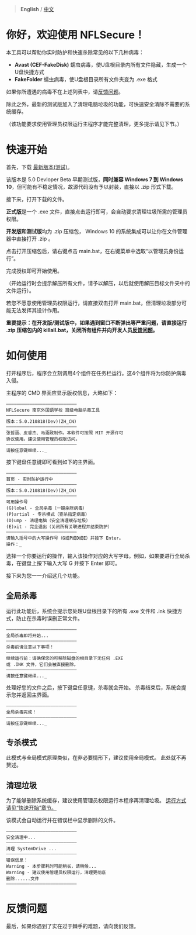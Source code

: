 > **English** / [中文](/docs)

# 你好，欢迎使用 NFLSecure！

本工具可以帮助你实时防护和快速杀除常见的以下几种病毒：

- **Avast (CEF-FakeDisk)** 
    蠕虫病毒，使U盘根目录内所有文件隐藏，生成一个U盘快捷方式
- **FakeFolder** 
    蠕虫病毒，使U盘根目录所有文件夹变为 .exe 格式
    
如果你所遭遇的病毒不在上述列表中，请[反馈问题](#feedback)。

除此之外，最新的测试版加入了清理电脑垃圾的功能，可快速安全清除不需要的系统缓存。

（该功能要求使用管理员权限运行主程序才能完整清理，更多提示请见下节。）

# <span id="quick_start">快速开始</span>

首先，下载 [最新版本(测试)](https://github.com/AntDock/nflsecure/releases/tag/5.0.210818-Dev)。

该版本是 5.0 Devloper Beta 早期测试版，**同时兼容 Windows 7 到 Windows 10**，但可能有不稳定情况，故源代码没有予以封装，直接以 .zip 形式下载。

接下来，打开下载的文件。 

**正式版**是一个 .exe 文件，直接点击运行即可，会自动要求清理垃圾所需的管理员权限。 

**开发版和测试版**均为 .zip 压缩包， Windows 10 的系统集成可以让你在文件管理器中直接打开 .zip 。 

点击打开压缩包后，请右键点击 main.bat，在右键菜单中选取“以管理员身份运行”。

完成授权即可开始使用。

（开始运行时会提示解压所有文件，请予以解压，以后就使用解压目标文件夹中的文件运行）。

若您不愿意使用管理员权限运行，请直接双击打开 main.bat，但清理垃圾部分可能无法发挥其设计作用。

**重要提示：在开发版/测试版中，如果遇到窗口不断弹出等严重问题，请直接运行 .zip 压缩包内的 killall.bat，关闭所有组件并向开发人员[反馈问题](#feedback)。**

# <span id="setup&use">如何使用</span>

打开程序后，程序会立刻调用4个组件在任务栏运行。这4个组件将为你防护病毒入侵。

主程序的 CMD 界面应显示版权信息，大略如下：

```
―――――――――――――――――――――――――――
NFLSecure 南京外国语学校 班级电脑杀毒工具
―――――――――――――――――――――――――――
版本：5.0.210818(Dev)(ZH_CN)
―――――――――――――――――――――――――――
张哲涵、皮睿杰、马涵政制作。本软件可按照 MIT 开源许可
协议使用。建议使用管理员权限访问。
―――――――――――――――――――――――――――
请按任意键继续..._
```

按下键盘任意键即可看到如下的主界面。

```
―――――――――――――――――――――――――――
首页 - 实时防护运行中
―――――――――――――――――――――――――――
版本：5.0.210818(Dev)(ZH_CN)
―――――――――――――――――――――――――――
可用操作号
(G)lobal - 全局杀毒（一键杀除病毒）
(P)artial - 专杀模式（查杀指定病毒）
(D)ump - 清理电脑（安全清理缓存垃圾）
(E)xit - 完全退出（关闭所有关联进程并结束防护）
―――――――――――――――――――――――――――
请输入括号中的大写操作号（G或P或D或E）并按下 Enter。
操作：_
```

选择一个你要运行的操作，输入该操作对应的大写字母。例如，如果要进行全局杀毒，在键盘上按下输入大写 G 并按下 Enter 即可。

接下来为您一一介绍这几个功能。

## <span id="global_mode">全局杀毒</span>

运行此功能后，系统会提示您处理U盘根目录下的所有 .exe 文件和 .ink 快捷方式，防止在杀毒时误删正常文件。

```
―――――――――――――――――――――――――――
全局杀毒即将开始...
―――――――――――――――――――――――――――
杀毒前请注意以下事项！
―――――――――――――――――――――――――――
继续运行前：请确保您的可移除磁盘的根目录下无任何 .EXE
或 .INK 文件，它们会被直接删除。
―――――――――――――――――――――――――――
请按任意键继续..._
```

处理好您的文件之后，按下键盘任意键，杀毒就会开始。 杀毒结束后，系统会提示您并返回主界面。


```
―――――――――――――――――――――――――――
全局杀毒完成！
―――――――――――――――――――――――――――
请按任意键继续..._
```

## <span id="partial_mode">专杀模式</span>

此模式与全局模式原理类似，在非必要情形下，建议使用全局模式。 此处就不再赘述。

## <span id="dump_mode">清理垃圾</span>

为了能够删除系统缓存，建议使用管理员权限运行本程序再清理垃圾。 [运行方式请见“快速开始”章节。](#quick_start)

该模式会自动运行并在错误栏中显示删除的文件。

```
―――――――――――――――――――――――――――
安全清理中...
―――――――――――――――――――――――――――
清理 SystemDrive ...
―――――――――――――――――――――――――――
错误信息：
Warning - 本步骤耗时可能稍长，请稍候...
Warning - 建议使用管理员权限运行，清理更彻底
删除......文件
―――――――――――――――――――――――――――
```

# <span id="feedback">反馈问题</span>

最后，如果你遇到了实在过于棘手的难题，请向我们反馈。

<script type="text/javascript" src="http://www.wenjuan.com/iframe/611db2106b935933bf3b6244/?params=hide_mobile_icon=true"></script>






